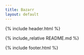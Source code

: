 ```yaml
---
title: Bazarr
layout: default
---
```


{% include header.html %}

{% include_relative README.md %}

{% include footer.html %}

